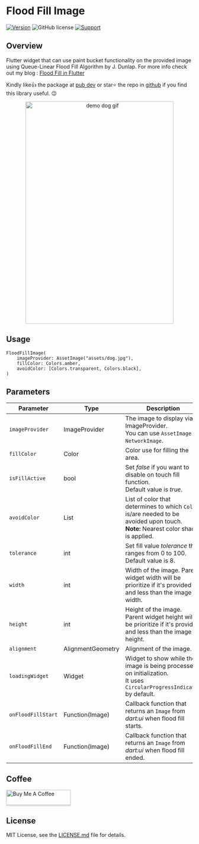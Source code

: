# Flood Fill Image

[![Version](https://img.shields.io/pub/v/floodfill_image.svg)](https://pub.dev/packages/floodfill_image) ![GitHub license](https://img.shields.io/badge/license-MIT-blue.svg?style=flat) [![Support](https://img.shields.io/badge/Buy%20Me%20Coffee-Support-orange?style=flat&logo=buy-me-a-coffee)](https://www.buymeacoffee.com/garlenjavier)

## Overview

Flutter widget that can use paint bucket functionality on the provided image using Queue-Linear Flood Fill Algorithm by J. Dunlap. For more info check out my blog : [Flood Fill in Flutter](https://www.meekcode.com/blog/flood-fill-in-flutter)

Kindly like:+1: the package at [pub dev](https://pub.dev/packages/floodfill_image) or star:star: the repo in [github](https://github.com/garlen-javier/FloodFill_Image) if you find this library useful. :wink:

<p align="center">
<img src="https://user-images.githubusercontent.com/71249192/106970202-59d04780-6787-11eb-81ca-2cd000b900d7.gif" alt="demo dog gif" width=400 height=600 />
</p>

## Usage

```
FloodFillImage(
    imageProvider: AssetImage("assets/dog.jpg"),
    fillColor: Colors.amber,
    avoidColor: [Colors.transparent, Colors.black],
)
```

## Parameters

| Parameter | Type | Description |
|---|---|---|
| `imageProvider` | ImageProvider | The image to display via ImageProvider. <br>You can use `AssetImage` or `NetworkImage`. |
| `fillColor` | Color | Color use for filling the area. |
| `isFillActive` | bool | Set *false* if you want to disable on touch fill function. <br>Default value is *true*. |
| `avoidColor` | List<Color> | List of color that determines to which `Color` is/are needed to be avoided upon touch. <br>**Note:** Nearest color shade is applied. |
| `tolerance` | int | Set fill value *tolerance* that ranges from 0 to 100. <br>Default value is 8. |
| `width` | int | Width of the image. Parent widget width will be prioritize if it's provided and less than the image width. |
| `height` | int | Height of the image. Parent widget height will be prioritize if it's provided and less than the image height. |
| `alignment` | AlignmentGeometry | Alignment of the image. |
| `loadingWidget` | Widget | Widget to show while the image is being processed on initialization. <br>It uses `CircularProgressIndicator` by default. |
| `onFloodFillStart` | Function(Image) | Callback function that returns an `Image` from *dart:ui* when flood fill starts. |
| `onFloodFillEnd` | Function(Image) | Callback function that returns an `Image` from *dart:ui* when flood fill ended. |

## Coffee

<a href="https://www.buymeacoffee.com/garlenjavier" target="_blank" rel="noreferrer"><img src="https://www.buymeacoffee.com/assets/img/custom_images/black_img.png" alt="Buy Me A Coffee" style="height: 41px !important;width: 174px !important;box-shadow: 0px 3px 2px 0px rgba(190, 190, 190, 0.5) !important;-webkit-box-shadow: 0px 3px 2px 0px rgba(190, 190, 190, 0.5) !important;" ></a>

## License

MIT License, see the [LICENSE.md](https://github.com/garlen-javier/FloodFill_Image/blob/main/LICENSE) file for details.

